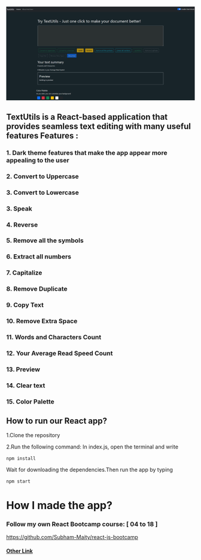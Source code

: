 ![Screenshot](Screenshot.png)

## TextUtils is a React-based application that provides seamless text editing with many useful features Features :
### 1. Dark theme features that make the app appear more appealing to the user
### 2. Convert to Uppercase
### 3. Convert to Lowercase
### 3. Speak
### 4. Reverse
### 5. Remove all the symbols
### 6. Extract all numbers
### 7. Capitalize
### 8. Remove Duplicate
### 9. Copy Text
### 10. Remove Extra Space
### 11. Words and Characters Count
### 12. Your Average Read Speed Count
### 13. Preview
### 14. Clear text
### 15. Color Palette

## How to run our React app?
1.Clone the repository

2.Run the following command:
In index.js, open the terminal and write

```
npm install
```
Wait for downloading the dependencies.Then run the app by typing
```
npm start
```

# How I made the app?

### Follow my own React Bootcamp course: [ 04 to 18 ]

https://github.com/Subham-Maity/react-js-bootcamp


#### [Other Link](https://textutils.subham-maity.repl.co/)
